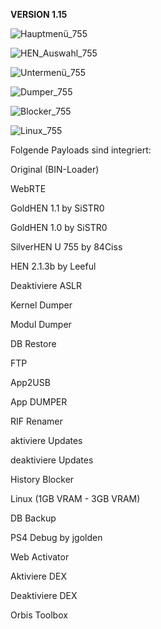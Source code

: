 **VERSION 1.15**


![Hauptmenü_755](https://user-images.githubusercontent.com/39792666/121697374-48000780-cacd-11eb-98e2-3e1a2383195c.jpg)

![HEN_Auswahl_755](https://user-images.githubusercontent.com/39792666/116288405-c872df00-a791-11eb-9139-3e96ee6f1abb.jpg)

![Untermenü_755](https://user-images.githubusercontent.com/39792666/121697203-1ab35980-cacd-11eb-80d7-11c750dfcd4d.jpg)

![Dumper_755](https://user-images.githubusercontent.com/39792666/114219850-7ea19080-996b-11eb-86e4-181a82b594fe.jpg)

![Blocker_755](https://user-images.githubusercontent.com/39792666/114219854-806b5400-996b-11eb-923e-22fbcd353b28.jpg)

![Linux_755](https://user-images.githubusercontent.com/39792666/120022906-58a08000-bfed-11eb-9323-be81a6b60e4e.jpg)


Folgende Payloads sind integriert:

Original (BIN-Loader)

WebRTE

GoldHEN 1.1 by SiSTR0

GoldHEN 1.0 by SiSTR0

SilverHEN U 755 by 84Ciss

HEN 2.1.3b by Leeful

Deaktiviere ASLR

Kernel Dumper

Modul Dumper

DB Restore

FTP

App2USB

App DUMPER

RIF Renamer

aktiviere Updates

deaktiviere Updates

History Blocker

Linux (1GB VRAM - 3GB VRAM)

DB Backup

PS4 Debug by jgolden

Web Activator

Aktiviere DEX

Deaktiviere DEX

Orbis Toolbox
